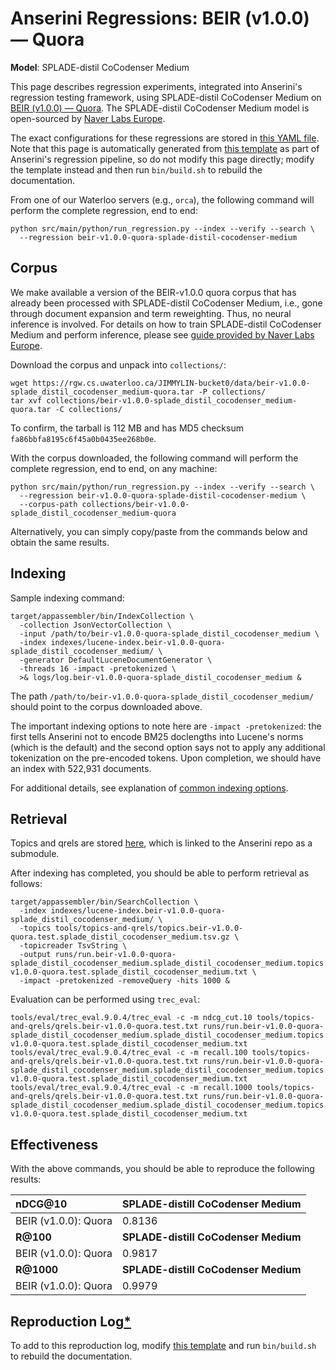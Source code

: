 # Anserini Regressions: BEIR (v1.0.0) &mdash; Quora

**Model**: SPLADE-distil CoCodenser Medium

This page describes regression experiments, integrated into Anserini's regression testing framework, using SPLADE-distil CoCodenser Medium on [BEIR (v1.0.0) &mdash; Quora](http://beir.ai/).
The SPLADE-distil CoCodenser Medium model is open-sourced by [Naver Labs Europe](https://europe.naverlabs.com/research/machine-learning-and-optimization/splade-models).

The exact configurations for these regressions are stored in [this YAML file](../src/main/resources/regression/beir-v1.0.0-quora-splade-distil-cocodenser-medium.yaml).
Note that this page is automatically generated from [this template](../src/main/resources/docgen/templates/beir-v1.0.0-quora-splade-distil-cocodenser-medium.template) as part of Anserini's regression pipeline, so do not modify this page directly; modify the template instead and then run `bin/build.sh` to rebuild the documentation.

From one of our Waterloo servers (e.g., `orca`), the following command will perform the complete regression, end to end:

```
python src/main/python/run_regression.py --index --verify --search \
  --regression beir-v1.0.0-quora-splade-distil-cocodenser-medium
```

## Corpus

We make available a version of the BEIR-v1.0.0 quora corpus that has already been processed with SPLADE-distil CoCodenser Medium, i.e., gone through document expansion and term reweighting.
Thus, no neural inference is involved.
For details on how to train SPLADE-distil CoCodenser Medium and perform inference, please see [guide provided by Naver Labs Europe](https://github.com/naver/splade/tree/main/anserini_evaluation).

Download the corpus and unpack into `collections/`:

```
wget https://rgw.cs.uwaterloo.ca/JIMMYLIN-bucket0/data/beir-v1.0.0-splade_distil_cocodenser_medium-quora.tar -P collections/
tar xvf collections/beir-v1.0.0-splade_distil_cocodenser_medium-quora.tar -C collections/
```

To confirm, the tarball is 112 MB and has MD5 checksum `fa86bbfa8195c6f45a0b0435ee268b0e`.

With the corpus downloaded, the following command will perform the complete regression, end to end, on any machine:

```
python src/main/python/run_regression.py --index --verify --search \
  --regression beir-v1.0.0-quora-splade-distil-cocodenser-medium \
  --corpus-path collections/beir-v1.0.0-splade_distil_cocodenser_medium-quora
```

Alternatively, you can simply copy/paste from the commands below and obtain the same results.

## Indexing

Sample indexing command:

```
target/appassembler/bin/IndexCollection \
  -collection JsonVectorCollection \
  -input /path/to/beir-v1.0.0-quora-splade_distil_cocodenser_medium \
  -index indexes/lucene-index.beir-v1.0.0-quora-splade_distil_cocodenser_medium/ \
  -generator DefaultLuceneDocumentGenerator \
  -threads 16 -impact -pretokenized \
  >& logs/log.beir-v1.0.0-quora-splade_distil_cocodenser_medium &
```

The path `/path/to/beir-v1.0.0-quora-splade_distil_cocodenser_medium/` should point to the corpus downloaded above.

The important indexing options to note here are `-impact -pretokenized`: the first tells Anserini not to encode BM25 doclengths into Lucene's norms (which is the default) and the second option says not to apply any additional tokenization on the pre-encoded tokens.
Upon completion, we should have an index with 522,931 documents.

For additional details, see explanation of [common indexing options](common-indexing-options.md).

## Retrieval

Topics and qrels are stored [here](https://github.com/castorini/anserini-tools/tree/master/topics-and-qrels), which is linked to the Anserini repo as a submodule.

After indexing has completed, you should be able to perform retrieval as follows:

```
target/appassembler/bin/SearchCollection \
  -index indexes/lucene-index.beir-v1.0.0-quora-splade_distil_cocodenser_medium/ \
  -topics tools/topics-and-qrels/topics.beir-v1.0.0-quora.test.splade_distil_cocodenser_medium.tsv.gz \
  -topicreader TsvString \
  -output runs/run.beir-v1.0.0-quora-splade_distil_cocodenser_medium.splade_distil_cocodenser_medium.topics.beir-v1.0.0-quora.test.splade_distil_cocodenser_medium.txt \
  -impact -pretokenized -removeQuery -hits 1000 &
```

Evaluation can be performed using `trec_eval`:

```
tools/eval/trec_eval.9.0.4/trec_eval -c -m ndcg_cut.10 tools/topics-and-qrels/qrels.beir-v1.0.0-quora.test.txt runs/run.beir-v1.0.0-quora-splade_distil_cocodenser_medium.splade_distil_cocodenser_medium.topics.beir-v1.0.0-quora.test.splade_distil_cocodenser_medium.txt
tools/eval/trec_eval.9.0.4/trec_eval -c -m recall.100 tools/topics-and-qrels/qrels.beir-v1.0.0-quora.test.txt runs/run.beir-v1.0.0-quora-splade_distil_cocodenser_medium.splade_distil_cocodenser_medium.topics.beir-v1.0.0-quora.test.splade_distil_cocodenser_medium.txt
tools/eval/trec_eval.9.0.4/trec_eval -c -m recall.1000 tools/topics-and-qrels/qrels.beir-v1.0.0-quora.test.txt runs/run.beir-v1.0.0-quora-splade_distil_cocodenser_medium.splade_distil_cocodenser_medium.topics.beir-v1.0.0-quora.test.splade_distil_cocodenser_medium.txt
```

## Effectiveness

With the above commands, you should be able to reproduce the following results:

| **nDCG@10**                                                                                                  | **SPLADE-distill CoCodenser Medium**|
|:-------------------------------------------------------------------------------------------------------------|-----------|
| BEIR (v1.0.0): Quora                                                                                         | 0.8136    |
| **R@100**                                                                                                    | **SPLADE-distill CoCodenser Medium**|
| BEIR (v1.0.0): Quora                                                                                         | 0.9817    |
| **R@1000**                                                                                                   | **SPLADE-distill CoCodenser Medium**|
| BEIR (v1.0.0): Quora                                                                                         | 0.9979    |


## Reproduction Log[*](reproducibility.md)

To add to this reproduction log, modify [this template](../src/main/resources/docgen/templates/beir-v1.0.0-quora-splade-distil-cocodenser-medium.template) and run `bin/build.sh` to rebuild the documentation.
